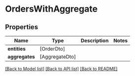 # OrdersWithAggregate

## Properties
Name | Type | Description | Notes
------------ | ------------- | ------------- | -------------
**entities** | [OrderDto] |  | 
**aggregates** | [AggregateDto] |  | 

[[Back to Model list]](../README.md#documentation-for-models) [[Back to API list]](../README.md#documentation-for-api-endpoints) [[Back to README]](../README.md)


